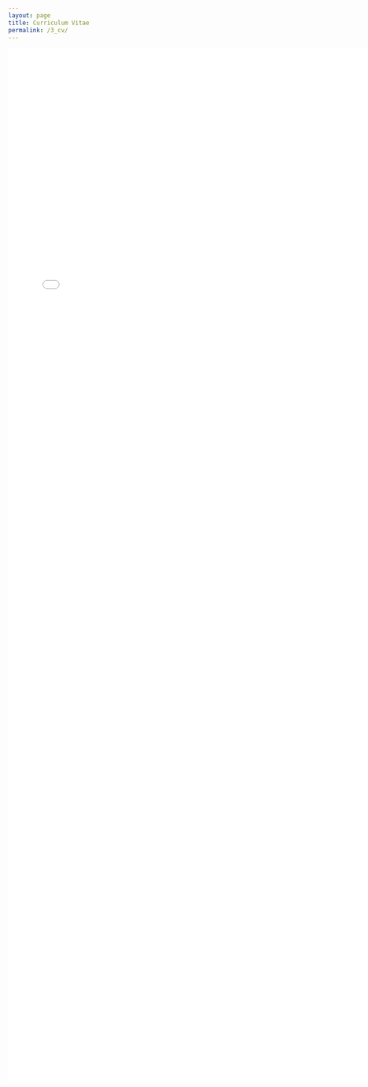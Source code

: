 ```yaml
---
layout: page
title: Curriculum Vitae
permalink: /3_cv/
---
```


<embed src="/assets/pdf/Lehnigk_spring2022_CV.pdf" type="application/pdf" width="740px" height="2100px" />